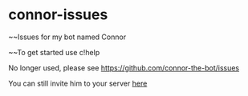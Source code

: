 # connor-issues
~~Issues for my bot named Connor


~~To get started use c!help

No longer used, please see https://github.com/connor-the-bot/issues

You can still invite him to your server [here](https://discord.com/oauth2/authorize?client_id=764217610438180895&scope=bot&permissions=18432)
